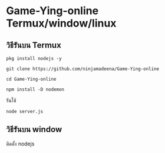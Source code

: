 # Game-Ying-online Termux/window/linux
## วิธีรันบน Termux
```
pkg install nodejs -y
```
```
git clone https://github.com/ninjamadeena/Game-Ying-online
```
```
cd Game-Ying-online
```
```
npm install -D nodemon
```
รันใช้
```
node server.js
```
## วิธีรันบน window
ติดตั้ง nodejs
